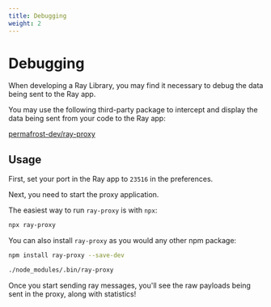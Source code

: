 ```yaml
---
title: Debugging
weight: 2
---
```

# Debugging
When developing a Ray Library, you may find it necessary to debug the data being sent to the Ray app.

You may use the following third-party package to intercept and display the data being sent from your code to the Ray app:

[permafrost-dev/ray-proxy](https://github.com/permafrost-dev/ray-proxy)

## Usage

First, set your port in the Ray app to `23516` in the preferences.

Next, you need to start the proxy application.

The easiest way to run `ray-proxy` is with `npx`:

```bash
npx ray-proxy
```

You can also install `ray-proxy` as you would any other npm package:

```bash
npm install ray-proxy --save-dev

./node_modules/.bin/ray-proxy
```

Once you start sending ray messages, you'll see the raw payloads being sent in the proxy, along with statistics!
